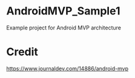# AndroidMVP_Sample1
Example project for Android MVP architecture

# Credit
https://www.journaldev.com/14886/android-mvp
